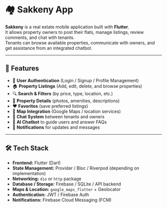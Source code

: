 # 🏘️ Sakkeny App

**Sakkeny** is a real estate mobile application built with **Flutter**.  
It allows property owners to post their flats, manage listings, review comments, and chat with tenants.  
Tenants can browse available properties, communicate with owners, and get assistance from an integrated chatbot.

---

## 📌 Features

- 🔑 **User Authentication** (Login / Signup / Profile Management)  
- 🏠 **Property Listings** (Add, edit, delete, and browse properties)  
- 🔍 **Search & Filters** (by price, type, location, etc.)  
- 📄 **Property Details** (photos, amenities, descriptions)  
- ❤️ **Favorites** (save preferred listings)  
- 📍 **Map Integration** (Google Maps / location services)  
- 💬 **Chat System** between tenants and owners  
- 🤖 **AI Chatbot** to guide users and answer FAQs  
- 🔔 **Notifications** for updates and messages  

---

## 🛠️ Tech Stack

- **Frontend:** Flutter (Dart)  
- **State Management:** Provider / Bloc / Riverpod (depending on implementation)  
- **Networking:** `dio` or `http` package  
- **Database / Storage:** Firebase / SQLite / API backend  
- **Maps & Location:** `google_maps_flutter` + Geolocator  
- **Authentication:** JWT / Firebase Auth  
- **Notifications:** Firebase Cloud Messaging (FCM)  
